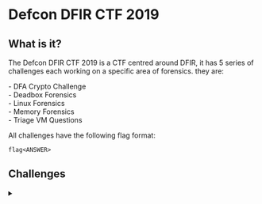 <H1>Defcon DFIR CTF 2019</H1>
<p>
<H2>What is it?</H2>
<p></p>
The Defcon DFIR CTF 2019 is a CTF centred around DFIR, it has 5 series of challenges each working on a specific area of forensics. they are:
<p></p>
- DFA Crypto Challenge
<br>
- Deadbox Forensics
<br>
- Linux Forensics
<br>
- Memory Forensics
<br>
- Triage VM Questions
<p></p>
All challenges have the following flag format:
<p></p>

```
flag<ANSWER>
```

<p></p>
<H2>Challenges</H2>
<details>
    <summary></summary>
<p></p>
For the challenges I recommend you attempt them yourself and only go through the walk throughs when you are stuck. This way you will get used to searching for the commands and try a lot of different commands. 
<p></p>
<hr>
<p></p>
<H3>DFA Crypto Challenge</H3>
<p></p>
<details>
    <summary>Are you ready for this?</summary>
<p></p>
On the homepage you will notice the Champlain College Digital Forensics Association's Logo. Can you decipher the hidden message?
</details>

<p></p>
<hr>
<p></p>

<H3>Deadbox Forensics</H3>
<p></p>
<details>
    <summary>Challenges</summary>
<p></p>

<details>
    <summary>Hello, my name is...</summary>
<p></p>
What is the name of the examiner who created the E01?
<p></p>
<details>
    <summary>Walkthrough</summary>
<p></p>

<details>
    <summary>Answer</summary>
<p></p>

</details>
</details>
</details>

<p></p>
<hr>
<p></p>

<details>
    <summary>Who owns it?</summary>
<p></p>
What is the username of the primary user of the machine?
<p></p>
<details>
    <summary>Walkthrough</summary>
<p></p>

<details>
    <summary>Answer</summary>
<p></p>

</details>
</details>
</details>

<p></p>
<hr>
<p></p>

<details>
    <summary>Does it match?</summary>
<p></p>
What is the SHA1 hash of the evidence?
<p></p>
<details>
    <summary>Walkthrough</summary>
<p></p>

<details>
    <summary>Answer</summary>
<p></p>

</details>
</details>
</details>

<p></p>
<hr>
<p></p>

<details>
    <summary>The Big Bang</summary>
<p></p>
What time was the image created? Submit in UTC as MM/DD/YYYY HH:MM:SS in 24 format
<p></p>
<details>
    <summary>Walkthrough</summary>
<p></p>

<details>
    <summary>Answer</summary>
<p></p>

</details>
</details>
</details>

<p></p>
<hr>
<p></p>

<details>
    <summary>Which window is it?</summary>
<p></p>
What OS is installed on this computer? Windows ____
<p></p>
<details>
    <summary>Walkthrough</summary>
<p></p>

<details>
    <summary>Answer</summary>
<p></p>

</details>
</details>
</details>

<p></p>
<hr>
<p></p>

<details>
    <summary>The worst thing about prison were the dementors!</summary>
<p></p>
There appears to be a theme used when creating the E01. What is the theme? (Case Sensitive, two words)
<p></p>
<details>
    <summary>Walkthrough</summary>
<p></p>

<details>
    <summary>Answer</summary>
<p></p>

</details>
</details>
</details>

<p></p>
<hr>
<p></p>

<details>
    <summary>Brooms aren't just for sweeping</summary>
<p></p>
What is the decoded name of the Evidence File?
<p></p>
<details>
    <summary>Walkthrough</summary>
<p></p>

<details>
    <summary>Answer</summary>
<p></p>

</details>
</details>
</details>

<p></p>
<hr>
<p></p>

<details>
    <summary>Russia</summary>
<p></p>
What is the hostname of the Windows partition?
<p></p>
<details>
    <summary>Walkthrough</summary>
<p></p>

<details>
    <summary>Answer</summary>
<p></p>

</details>
</details>
</details>

<p></p>
<hr>
<p></p>

<details>
    <summary>Let's chat</summary>
<p></p>
A messaging platform was used to communicate with a fellow Alpaca enthusiast, what is the name of the software?
<p></p>
<details>
    <summary>Walkthrough</summary>
<p></p>

<details>
    <summary>Answer</summary>
<p></p>

</details>
</details>
</details>

<p></p>
<hr>
<p></p>

<details>
    <summary>Zippy Zip</summary>
<p></p>
What is the zipcode of Karen's craigslist post?
<p></p>
<details>
    <summary>Walkthrough</summary>
<p></p>

<details>
    <summary>Answer</summary>
<p></p>

</details>
</details>
</details>

<p></p>
<hr>
<p></p>

<details>
    <summary>New email, who dis?</summary>
<p></p>
What are the initials of the person who contacted Karen?
<p></p>
<details>
    <summary>Walkthrough</summary>
<p></p>

<details>
    <summary>Answer</summary>
<p></p>

</details>
</details>
</details>

<p></p>
<hr>
<p></p>

<details>
    <summary>Make it rain!</summary>
<p></p>
How much money was TAAUSAI willing to pay Karen upfront? Answer without commas or dollar signs.
<p></p>
<details>
    <summary>Walkthrough</summary>
<p></p>

<details>
    <summary>Answer</summary>
<p></p>

</details>
</details>
</details>

<p></p>
<hr>
<p></p>

<details>
    <summary>You have no idea how high I can fly</summary>
<p></p>
What country is Karen meeting the hacker group in?
<p></p>
<details>
    <summary>Walkthrough</summary>
<p></p>

<details>
    <summary>Answer</summary>
<p></p>

</details>
</details>
</details>

<p></p>
<hr>
<p></p>

<details>
    <summary>Where in the world is Carmen Sandiego?</summary>
<p></p>
What is the timezone? (Use the three letter abbreviation)
<p></p>
<details>
    <summary>Walkthrough</summary>
<p></p>

<details>
    <summary>Answer</summary>
<p></p>

</details>
</details>
</details>

<p></p>
<hr>
<p></p>

<details>
    <summary>Someone actually read that?</summary>
<p></p>
What is the Last Accessed time for AlpacaCare.docx? Submit in UTC as MM/DD/YYYY HH:MM:SS in 24 format
<p></p>
<details>
    <summary>Walkthrough</summary>
<p></p>

<details>
    <summary>Answer</summary>
<p></p>

</details>
</details>
</details>

<p></p>
<hr>
<p></p>

<details>
    <summary>Partition Suspicion</summary>
<p></p>
Karen had a second partition on the drive, what drive letter was it assigned?
<p></p>
<details>
    <summary>Walkthrough</summary>
<p></p>

<details>
    <summary>Answer</summary>
<p></p>

</details>
</details>
</details>

<p></p>
<hr>
<p></p>

<details>
    <summary>You've got questions? I've got answers</summary>
<p></p>
What is the answer to the question Michael's manager asks Karen?
<p></p>
<details>
    <summary>Walkthrough</summary>
<p></p>

<details>
    <summary>Answer</summary>
<p></p>

</details>
</details>
</details>

<p></p>
<hr>
<p></p>

<details>
    <summary>Recruit Pursuit</summary>
<p></p>
What job is Karen told she is being considered for? Answer should be submitted with no spaces and all lowercase.
<p></p>
<details>
    <summary>Walkthrough</summary>
<p></p>

<details>
    <summary>Answer</summary>
<p></p>

</details>
</details>
</details>

<p></p>
<hr>
<p></p>

<details>
    <summary>Oh, you're not supposed to use the same password for everything...?</summary>
<p></p>
When was Karens password last changed? Submit in UTC as MM:DD:YYYY HH:MM:YYYY in 24 format
<p></p>
<details>
    <summary>Walkthrough</summary>
<p></p>

<details>
    <summary>Answer</summary>
<p></p>

</details>
</details>
</details>

<p></p>
<hr>
<p></p>

<details>
    <summary>Are you sure you want to change your default browser?</summary>
<p></p>
What Version of Chrome is installed on the machine?
<p></p>
<details>
    <summary>Walkthrough</summary>
<p></p>

<details>
    <summary>Answer</summary>
<p></p>

</details>
</details>
</details>

<p></p>
<hr>
<p></p>

<details>
    <summary>iS tHiS sP@M?</summary>
<p></p>
Karen received a reply to her craigslist ad from a fellow Alpaca enthusiast, what is the email address associated with this reply?
<p></p>
<details>
    <summary>Walkthrough</summary>
<p></p>

<details>
    <summary>Answer</summary>
<p></p>

</details>
</details>
</details>

<p></p>
<hr>
<p></p>

<details>
    <summary>Moooooooooo</summary>
<p></p>
What is the tool Karen hopes to learn to use? This question is case sensitive.
<p></p>
<details>
    <summary>Walkthrough</summary>
<p></p>

<details>
    <summary>Answer</summary>
<p></p>

</details>
</details>
</details>

<p></p>
<hr>
<p></p>

<details>
    <summary>She's a ladies man</summary>
<p></p>
What was the volume name of the second partition on the laptop?
<p></p>
<details>
    <summary>Walkthrough</summary>
<p></p>

<details>
    <summary>Answer</summary>
<p></p>

</details>
</details>
</details>

<p></p>
<hr>
<p></p>

<details>
    <summary>now with 99% more ads</summary>
<p></p>
What is the HostUrl of Skype?
<p></p>
<details>
    <summary>Walkthrough</summary>
<p></p>

<details>
    <summary>Answer</summary>
<p></p>

</details>
</details>
</details>

<p></p>
<hr>
<p></p>

<details>
    <summary>her name is snow</summary>
<p></p>
Bob told Karen the name of his favorite Alpaca. What is the name?
<p></p>
<details>
    <summary>Walkthrough</summary>
<p></p>

<details>
    <summary>Answer</summary>
<p></p>

</details>
</details>
</details>

<p></p>
<hr>
<p></p>

<details>
    <summary>rev2md5</summary>
<p></p>
Find the file with MD5 2BD8E82961FC29BBBCF0083D0811A9DB. It will lead you to victory.
<p></p>
Update: The link found from this file is no longer active. The flag has been updated to accept the full URL which the link points to. 
<p></p>
<details>
    <summary>Walkthrough</summary>
<p></p>

<details>
    <summary>Answer</summary>
<p></p>

</details>
</details>
</details>

<p></p>
<hr>
<p></p>

<details>
    <summary>AlpacaCare2020</summary>
<p></p>
What is the domain name of the website Karen browsed on Alpaca care that the file AlpacaCare.docx is based on?
<p></p>
<details>
    <summary>Walkthrough</summary>
<p></p>

<details>
    <summary>Answer</summary>
<p></p>

</details>
</details>
</details>

<p></p>
<hr>
<p></p>

<details>
    <summary>You have secrets?</summary>
<p></p>
What is the Created Timestamp for the secret file? Submit in UTC as MM/DD/YYYY HH:MM:SS in 24 format.
<p></p>
Hint: Secrets are best kept hidden in plain sight.
<p></p>
<details>
    <summary>Walkthrough</summary>
<p></p>

<details>
    <summary>Answer</summary>
<p></p>

</details>
</details>
</details>

<p></p>
<hr>
<p></p>

<details>
    <summary>DrDD</summary>
<p></p>
Duanes Challenge: Duane Dunston had his passwords hijacked. Karen hid them C:\Users\Karen\Desktop\DuanesChallenge somewhere, what is the password to Duane's LinkedIn?
<p></p>
<details>
    <summary>Walkthrough</summary>
<p></p>

<details>
    <summary>Answer</summary>
<p></p>

</details>
</details>
</details>




</details>

<p></p>
<hr>
<p></p>

<H3>Linux Forensics</H3>
<p></p>
<details>
    <summary>Challenges</summary>
<p></p>

<details>
    <summary>red star</summary>
<p></p>
What distribution of Linux is being used on this machine?
<p></p>
<details>
    <summary>Walkthrough</summary>
<p></p>

<details>
    <summary>Answer</summary>
<p></p>

</details>
</details>
</details>

<p></p>
<hr>
<p></p>

<details>
    <summary>abc123</summary>
<p></p>
What is the MD5 hash of the apache access.log?
<p></p>
<details>
    <summary>Walkthrough</summary>
<p></p>

<details>
    <summary>Answer</summary>
<p></p>

</details>
</details>
</details>

<p></p>
<hr>
<p></p>

<details>
    <summary>Radiohead - No Surprises</summary>
<p></p>
It is believed that a credential dumping tool was downloaded? What is the file name of the download?
<p></p>
<details>
    <summary>Walkthrough</summary>
<p></p>

<details>
    <summary>Answer</summary>
<p></p>

</details>
</details>
</details>

<p></p>
<hr>
<p></p>

<details>
    <summary>super duper secret</summary>
<p></p>
There was a super secret file created, what is the absolute path?
<p></p>
<details>
    <summary>Walkthrough</summary>
<p></p>

<details>
    <summary>Answer</summary>
<p></p>

</details>
</details>
</details>

<p></p>
<hr>
<p></p>

<details>
    <summary>this is a hard one</summary>
<p></p>
What program used didyouthinkwedmakeiteasy.jpg during execution?
<p></p>
<details>
    <summary>Walkthrough</summary>
<p></p>

<details>
    <summary>Answer</summary>
<p></p>

</details>
</details>
</details>

<p></p>
<hr>
<p></p>

<details>
    <summary>overachiever</summary>
<p></p>
What is the third goal from the checklist Karen created?
<p></p>
<details>
    <summary>Walkthrough</summary>
<p></p>

<details>
    <summary>Answer</summary>
<p></p>

</details>
</details>
</details>

<p></p>
<hr>
<p></p>

<details>
    <summary>attack helicopter</summary>
<p></p>
How many times was apache run?
<p></p>
<details>
    <summary>Walkthrough</summary>
<p></p>

<details>
    <summary>Answer</summary>
<p></p>

</details>
</details>
</details>

<p></p>
<hr>
<p></p>

<details>
    <summary>oh no some1 call ic3</summary>
<p></p>
It is believed this machine was used to attack another, what file proves this?
<p></p>
<details>
    <summary>Walkthrough</summary>
<p></p>

<details>
    <summary>Answer</summary>
<p></p>

</details>
</details>
</details>

<p></p>
<hr>
<p></p>

<details>
    <summary>scripters prevail</summary>
<p></p>
Within the Documents file path, it is believed that Karen was taunting a fellow computer expert through a bash script. Who was Karen taunting?
<p></p>
<details>
    <summary>Walkthrough</summary>
<p></p>

<details>
    <summary>Answer</summary>
<p></p>

</details>
</details>
</details>

<p></p>
<hr>
<p></p>

<details>
    <summary>the who</summary>
<p></p>
A user su'd to root at 11:26 multiple times. Who was it?
<p></p>
<details>
    <summary>Walkthrough</summary>
<p></p>

<details>
    <summary>Answer</summary>
<p></p>

</details>
</details>
</details>

<p></p>
<hr>
<p></p>

<details>
    <summary>/</summary>
<p></p>
Based on the bash history, what is the current working directory?
<p></p>
<details>
    <summary>Walkthrough</summary>
<p></p>

<details>
    <summary>Answer</summary>
<p></p>

</details>
</details>
</details>



</details>

<p></p>
<hr>
<p></p>

<H3>Memory Forensics</H3>
<p></p>
https://github.com/Shadow-Admins/Cyber_Club/tree/main/Starting_Point/DFIR/Memory_Forensics/Volatility

<p></p>
<hr>
<p></p>

<H3>Triage VM Questions</H3>
<p></p>

<details>
    <summary>Challenges</details>
<p></p>

abcd







</details>